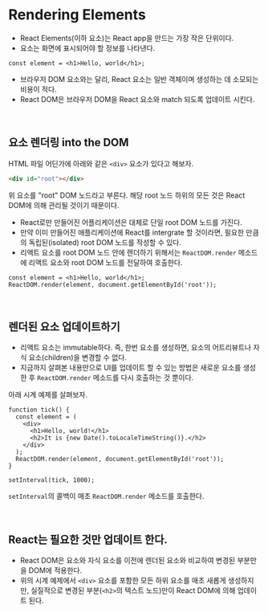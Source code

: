 # Rendering Elements

* React Elements(이하 요소)는 React app을 만드는 가장 작은 단위이다.
* 요소는 화면에 표시되어야 할 정보를 나타낸다.

```react
const element = <h1>Hello, world</h1>;
```

* 브라우저 DOM 요소와는 달리, React 요소는 일반 객체이며 생성하는 데 소모되는 비용이 적다.
* React DOM은 브라우저 DOM을 React 요소와 match 되도록 업데이트 시킨다.

&nbsp;  

## 요소 렌더링 into the DOM

HTML 파일 어딘가에 아래와 같은 `<div>` 요소가 있다고 해보자.

```html
<div id="root"></div>
```

위 요소를 "root" DOM 노드라고 부른다. 해당 root 노드 하위의 모든 것은 React DOM에 의해 관리될 것이기 때문이다.

* React로만 만들어진 어플리케이션은 대체로 단일 root DOM 노드를 가진다.
* 만약 이미 만들어진 애플리케이션에 React를 intergrate 할 것이라면, 필요한 만큼의 독립된(isolated) root DOM 노드를 작성할 수 있다.
* 리액트 요소를 root DOM 노드 안에 렌더하기 위해서는 `ReactDOM.render` 메소드에 리액트 요소와 root DOM 노드를 전달하여 호출한다.

```react
const element = <h1>Hello, world</h1>;
ReactDOM.render(element, document.getElementById('root'));
```

&nbsp;  

## 렌더된 요소 업데이트하기

* 리액트 요소는 immutable하다. 즉, 한번 요소를 생성하면, 요소의 어트리뷰트나 자식 요소(children)을 변경할 수 없다.
* 지금까지 살펴본 내용만으로 UI를 업데이트 할 수 있는 방법은 새로운 요소를 생성한 후 `ReactDOM.render` 메소드를 다시 호출하는 것 뿐이다.

아래 시계 예제를 살펴보자.

```react
function tick() {
  const element = (
    <div>
      <h1>Hello, world!</h1>
      <h2>It is {new Date().toLocaleTimeString()}.</h2>
    </div>
  );
  ReactDOM.render(element, document.getElementById('root'));
}

setInterval(tick, 1000);
```

`setInterval`의 콜백이 매초 `ReactDOM.render` 메소드를 호출한다.

&nbsp;  

## React는 필요한 것만 업데이트 한다.

* React DOM은 요소와 자식 요소를 이전에 렌더된 요소와 비교하여 변경된 부분만을 DOM에 적용한다.
* 위의 시계 예제에서 `<div>` 요소를 포함한 모든 하위 요소를 매초 새롭게 생성하지만, 실질적으로 변경된 부분(`<h2>`의 텍스트 노드)만이 React DOM에 의해 업데이트 된다.

&nbsp;  

















